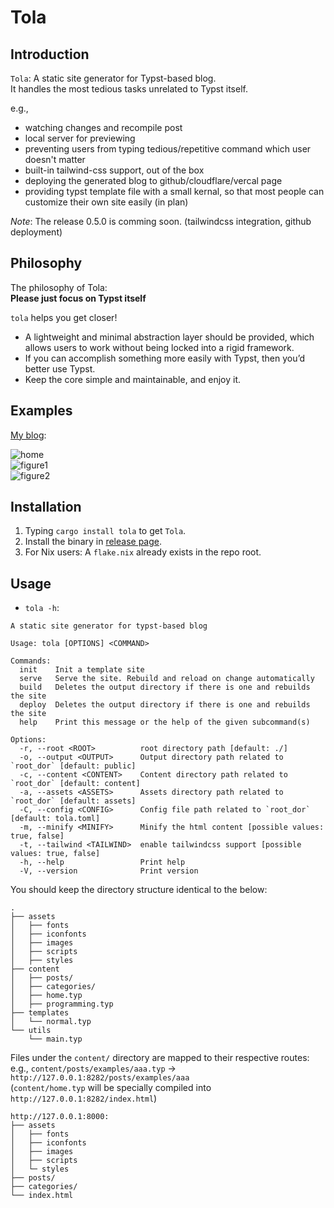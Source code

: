 # Tola

## Introduction

`Tola`: A static site generator for Typst-based blog.  
It handles the most tedious tasks unrelated to Typst itself.  

e.g.,  
- watching changes and recompile post  
- local server for previewing  
- preventing users from typing tedious/repetitive command which user doesn't matter
- built-in tailwind-css support, out of the box
- deploying the generated blog to github/cloudflare/vercal page
- providing typst template file with a small kernal, so that most people can customize their own site easily (in plan)

*Note*: The release 0.5.0 is comming soon. (tailwindcss integration, github deployment)  

## Philosophy

The philosophy of Tola:  
**Please just focus on Typst itself**  

`tola` helps you get closer!  
- A lightweight and minimal abstraction layer should be provided, which allows users to work without being locked into a rigid framework.
- If you can accomplish something more easily with Typst, then you’d better use Typst.
- Keep the core simple and maintainable, and enjoy it.

## Examples

[My blog](https://kawayww.com):

![home](/screenshots/home.avif)  
![figure1](/screenshots/figure1.avif)  
![figure2](/screenshots/figure2.avif)  

## Installation

1. Typing `cargo install tola` to get `Tola`.
2. Install the binary in [release page](https://github.com/KawaYww/tola/releases).
3. For Nix users: A `flake.nix` already exists in the repo root.

## Usage

- `tola -h`:  

```text
A static site generator for typst-based blog

Usage: tola [OPTIONS] <COMMAND>

Commands:
  init    Init a template site
  serve   Serve the site. Rebuild and reload on change automatically
  build   Deletes the output directory if there is one and rebuilds the site
  deploy  Deletes the output directory if there is one and rebuilds the site
  help    Print this message or the help of the given subcommand(s)

Options:
  -r, --root <ROOT>          root directory path [default: ./]
  -o, --output <OUTPUT>      Output directory path related to `root_dor` [default: public]
  -c, --content <CONTENT>    Content directory path related to `root_dor` [default: content]
  -a, --assets <ASSETS>      Assets directory path related to `root_dor` [default: assets]
  -C, --config <CONFIG>      Config file path related to `root_dor` [default: tola.toml]
  -m, --minify <MINIFY>      Minify the html content [possible values: true, false]
  -t, --tailwind <TAILWIND>  enable tailwindcss support [possible values: true, false]
  -h, --help                 Print help
  -V, --version              Print version
```

You should keep the directory structure identical to the below:

```text
.
├── assets
│   ├── fonts
│   ├── iconfonts
│   ├── images
│   ├── scripts
│   ├── styles
├── content
│   ├── posts/
│   ├── categories/
│   ├── home.typ
│   ├── programming.typ
├── templates
│   └── normal.typ
└── utils
    └── main.typ
```

Files under the `content/` directory are mapped to their respective routes:  
e.g., `content/posts/examples/aaa.typ` -> `http://127.0.0.1:8282/posts/examples/aaa`  
(`content/home.typ` will be specially compiled into `http://127.0.0.1:8282/index.html`)  

```text
http://127.0.0.1:8000:
├── assets
│   ├── fonts
│   ├── iconfonts
│   ├── images
│   ├── scripts
│   └─ styles
├── posts/
├── categories/
└── index.html
```


